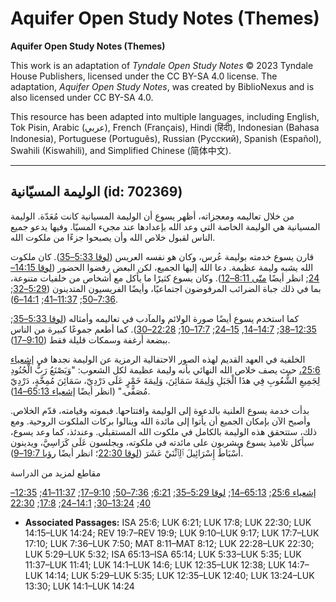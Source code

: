 # Aquifer Open Study Notes (Themes)

**Aquifer Open Study Notes (Themes)**

This work is an adaptation of *Tyndale Open Study Notes* © 2023 Tyndale House Publishers, licensed under the CC BY\-SA 4\.0 license. The adaptation, *Aquifer Open Study Notes*, was created by BiblioNexus and is also licensed under CC BY\-SA 4\.0\.

This resource has been adapted into multiple languages, including English, Tok Pisin, Arabic (عربي), French (Français), Hindi (हिंदी), Indonesian (Bahasa Indonesia), Portuguese (Português), Russian (Русский), Spanish (Español), Swahili (Kiswahili), and Simplified Chinese (简体中文).



--------------------------------

## الوليمة المسيّانية (id: 702369)

من خلال تعاليمه ومعجزاته، أظهر يسوع أن الوليمة المسيانية كانت مُعَدّة. الوليمة المسيانية هي الوليمة الخاصة التي وعد الله بإعدادها عند مجيء المسيّا. وفيها يدعو جميع الناس لقبول خلاص الله وأن يصبحوا جزءًا من ملكوت الله.

قارن يسوع خدمته بوليمة عُرس، وكان هو نفسه العريس ([لوقا 5:33–35](https://ref.ly/Luke5:33-Luke5:35)). كان ملكوت الله يشبه وليمة عظيمة. دعا الله إليها الجميع، لكن البعض رفضوا الحضور ([لوقا 14:15–24](https://ref.ly/Luke14:15-Luke14:24); انظر أيضًا [متّى 8:11–12](https://ref.ly/Matt8:11-Matt8:12)). وكان يسوع كثيرًا ما يأكل مع أشخاص من خلفيات متنوعة، بما في ذلك جباة الضرائب المرفوضون اجتماعيًا، وأيضًا الفريسيون المتدينون ([5:29–32](https://ref.ly/Luke5:29-Luke5:32); [7:36–50](https://ref.ly/Luke7:36-Luke7:50); [11:37–41](https://ref.ly/Luke11:37-Luke11:41); [14:1–6](https://ref.ly/Luke14:1-Luke14:6)).

كما استخدم يسوع أيضًا صورة الولائم والمآدب في تعاليمه وأمثاله ([لوقا 5:33–35](https://ref.ly/Luke5:33-Luke5:35); [12:35–38](https://ref.ly/Luke12:35-Luke12:38); [14:7–14](https://ref.ly/Luke14:7-Luke14:14), [15–24](https://ref.ly/Luke14:15-Luke14:24); [17:7–10](https://ref.ly/Luke17:7-Luke17:10); [22:28–30](https://ref.ly/Luke22:28-Luke22:30)). كما أطعم جموعًا كبيرة من الناس ببضعة أرغفة وسمكات قليلة فقط ([9:10–17](https://ref.ly/Luke9:10-Luke9:17)).

الخلفية في العهد القديم لهذه الصور الاحتفالية الرمزية عن الوليمة نجدها في [إشعياء 25:6،](https://ref.ly/Isa25:6) حيث يصف خلاص الله النهائي بأنه وليمة عظيمة لكل الشعوب: "وَيَصْنَعُ رَبُّ الْجُنُودِ لِجَمِيعِ الشُّعُوبِ فِي هذَا الْجَبَلِ وَلِيمَةَ سَمَائِنَ، وَلِيمَةَ خَمْرٍ عَلَى دَرْدِيّ، سَمَائِنَ مُمِخَّةٍ، دَرْدِيّ مُصَفًّى." (انظر أيضًا [إشعياء 65:13–14](https://ref.ly/Isa65:13-Isa65:14)).

بدأت خدمة يسوع العلنية بالدعوة إلى الوليمة وافتتاحها. فبموته وقيامته، قدّم الخلاص. وأصبح الآن بإمكان الجميع أن يأتوا إلى مائدة الله وينالوا بركات الملكوت الروحية. ومع ذلك، ستتحقق هذه الوليمة بالكامل في ملكوت الله المستقبلي. وعندئذ، كما وعد يسوع، سيأكل تلاميذ يسوع ويشربون على مائدته في ملكوته، ويجلسون عَلَى كَرَاسِيَّ، ويدينون أَسْبَاطَ إِسْرَائِيلَ ٱلِٱثْنَيْ عَشَرَ ([لوقا 22:30](https://ref.ly/Luke22:30)؛ انظر أيضًا [رؤيا 19:7–9](https://ref.ly/Rev19:7-Rev19:9)). 

مقاطع لمزيد من الدراسة

[إشعياء 25:6](https://ref.ly/Isa25:6); [65:13–14](https://ref.ly/Isa65:13-Isa65:14); [لوقا 5:29–35](https://ref.ly/Luke5:29-Luke5:35); [6:21](https://ref.ly/Luke6:21); [7:36–50](https://ref.ly/Luke7:36-Luke7:50); [9:10–17](https://ref.ly/Luke9:10-Luke9:17); [11:37–41](https://ref.ly/Luke11:37-Luke11:41); [12:35–40](https://ref.ly/Luke12:35-Luke12:40); [13:24–30](https://ref.ly/Luke13:24-Luke13:30); [14:1–24](https://ref.ly/Luke14:1-Luke14:24); [17:8](https://ref.ly/Luke17:8); [22:30](https://ref.ly/Luke22:30)

* **Associated Passages:** ISA 25:6; LUK 6:21; LUK 17:8; LUK 22:30; LUK 14:15–LUK 14:24; REV 19:7–REV 19:9; LUK 9:10–LUK 9:17; LUK 17:7–LUK 17:10; LUK 7:36–LUK 7:50; MAT 8:11–MAT 8:12; LUK 22:28–LUK 22:30; LUK 5:29–LUK 5:32; ISA 65:13–ISA 65:14; LUK 5:33–LUK 5:35; LUK 11:37–LUK 11:41; LUK 14:1–LUK 14:6; LUK 12:35–LUK 12:38; LUK 14:7–LUK 14:14; LUK 5:29–LUK 5:35; LUK 12:35–LUK 12:40; LUK 13:24–LUK 13:30; LUK 14:1–LUK 14:24

